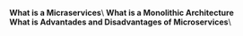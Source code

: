 **What is a Micraservices**\ 
**What is a Monolithic Architecture**\
**What is Advantades and Disadvantages of Microservices**\

